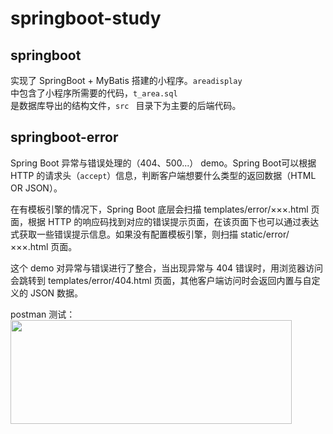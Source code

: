 
# springboot-study

## springboot

实现了 SpringBoot + MyBatis 搭建的小程序。<code>areadisplay </code>中包含了小程序所需要的代码，<code>t_area.sql </code>是数据库导出的结构文件，<code>src </code> 目录下为主要的后端代码。

## springboot-error

Spring Boot 异常与错误处理的（404、500...） demo。Spring Boot可以根据 HTTP 的请求头（<code>accept</code>）信息，判断客户端想要什么类型的返回数据（HTML OR JSON）。

在有模板引擎的情况下，Spring Boot 底层会扫描 templates/error/×××.html 页面，根据 HTTP 的响应码找到对应的错误提示页面，在该页面下也可以通过表达式获取一些错误提示信息。如果没有配置模板引擎，则扫描 static/error/×××.html 页面。

这个 demo 对异常与错误进行了整合，当出现异常与 404 错误时，用浏览器访问会跳转到 templates/error/404.html 页面，其他客户端访问时会返回内置与自定义的 JSON 数据。

postman 测试：
<img src="https://s1.ax1x.com/2018/06/20/Cz7tit.png" alt="" width="450" height="166">

